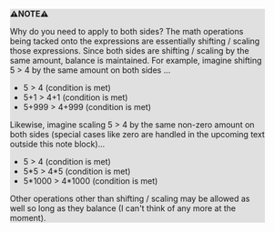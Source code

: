 <div style="margin:2em; background-color: #e0e0e0;">

<strong>⚠️NOTE️️️⚠️</strong>

Why do you need to apply to both sides? The math operations being tacked onto the expressions are essentially shifting / scaling those expressions. Since both sides are shifting / scaling by the same amount, balance is maintained. For example, imagine shifting 5 > 4 by the same amount on both sides ...

 * 5 > 4 (condition is met)
 * 5+1 > 4+1 (condition is met)
 * 5+999 > 4+999 (condition is met)

Likewise, imagine scaling 5 > 4 by the same non-zero amount on both sides (special cases like zero are handled in the upcoming text outside this note block)...

 * 5 > 4 (condition is met)
 * 5\*5 > 4\*5 (condition is met)
 * 5\*1000 > 4\*1000 (condition is met)

Other operations other than shifting / scaling may be allowed as well so long as they balance (I can't think of any more at the moment).
</div>


